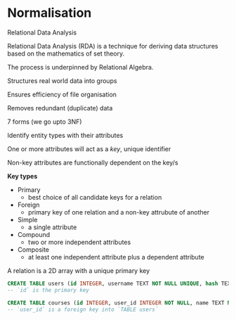 # Normalisation

Relational Data Analysis

Relational Data Analysis (RDA) is a technique for deriving data structures based on the mathematics of set theory.

The process is underpinned by Relational Algebra.

Structures real world data into groups

Ensures efficiency of file organisation

Removes redundant (duplicate) data

7 forms (we go upto 3NF)

Identify entity types with their attributes

One or more attributes will act as a *key*, unique identifier

Non-key attributes are functionally dependent on the key/s

**Key types**
- Primary
    - best choice of all candidate keys for a relation
- Foreign
    - primary key of one relation and a non-key attrubute of another
- Simple
    - a single attribute
- Compound
    - two or more independent attributes
- Composite
    - at least one independent attribute plus a dependent attribute

A relation is a 2D array with a unique primary key

```sql
CREATE TABLE users (id INTEGER, username TEXT NOT NULL UNIQUE, hash TEXT NOT NULL, PRIMARY KEY(id));
-- `id` is the primary key

CREATE TABLE courses (id INTEGER, user_id INTEGER NOT NULL, name TEXT NOT NULL UNIQUE, url TEXT, topics TEXT NOT NULL, desc TEXT NOT NULL, provider TEXT NOT NULL, is_complete BOOL NOT NULL, is_course BOOL NOT NULL, PRIMARY KEY(id)); 
-- `user_id` is a foreign key into `TABLE users`
```

